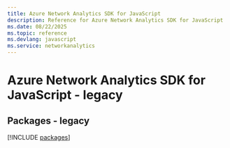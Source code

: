 ```yaml
---
title: Azure Network Analytics SDK for JavaScript
description: Reference for Azure Network Analytics SDK for JavaScript
ms.date: 08/22/2025
ms.topic: reference
ms.devlang: javascript
ms.service: networkanalytics
---
```

# Azure Network Analytics SDK for JavaScript - legacy
## Packages - legacy
[!INCLUDE [packages](network-analytics-index.md)]